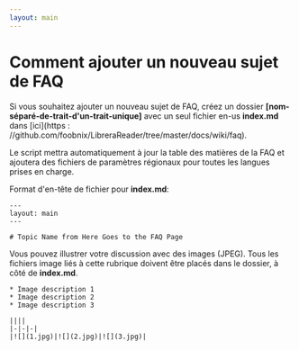 ```yaml
---
layout: main
---
```


# Comment ajouter un nouveau sujet de FAQ

Si vous souhaitez ajouter un nouveau sujet de FAQ, créez un dossier **[nom-séparé-de-trait-d'un-trait-unique]** avec un seul fichier en-us **index.md** dans [ici](https : //github.com/foobnix/LibreraReader/tree/master/docs/wiki/faq).

Le script mettra automatiquement à jour la table des matières de la FAQ et ajoutera des fichiers de paramètres régionaux pour toutes les langues prises en charge.

Format d'en-tête de fichier pour **index.md**:

```
---
layout: main
---

# Topic Name from Here Goes to the FAQ Page
```

Vous pouvez illustrer votre discussion avec des images (JPEG). Tous les fichiers image liés à cette rubrique doivent être placés dans le dossier, à côté de **index.md**.

```
* Image description 1
* Image description 2
* Image description 3

||||
|-|-|-|
|![](1.jpg)|![](2.jpg)|![](3.jpg)|
```
